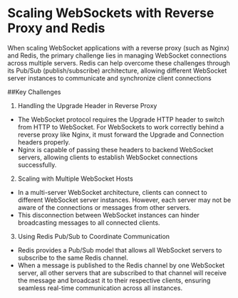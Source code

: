 # Scaling WebSockets with Reverse Proxy and Redis

When scaling WebSocket applications with a reverse proxy (such as Nginx) and Redis, the primary challenge lies in managing WebSocket connections across multiple servers. Redis can help overcome these challenges through its Pub/Sub (publish/subscribe) architecture, allowing different WebSocket server instances to communicate and synchronize client connections

##Key Challenges

1. Handling the Upgrade Header in Reverse Proxy
- The WebSocket protocol requires the Upgrade HTTP header to switch from HTTP to WebSocket. For WebSockets to work correctly behind a reverse proxy like Nginx, it must forward the Upgrade and Connection headers properly.
- Nginx is capable of passing these headers to backend WebSocket servers, allowing clients to establish WebSocket connections successfully.

2. Scaling with Multiple WebSocket Hosts
- In a multi-server WebSocket architecture, clients can connect to different WebSocket server instances. However, each server may not be aware of the connections or messages from other servers.
- This disconnection between WebSocket instances can hinder broadcasting messages to all connected clients.

3. Using Redis Pub/Sub to Coordinate Communication
- Redis provides a Pub/Sub model that allows all WebSocket servers to subscribe to the same Redis channel.
- When a message is published to the Redis channel by one WebSocket server, all other servers that are subscribed to that channel will receive the message and broadcast it to their respective clients, ensuring seamless real-time communication across all instances.

